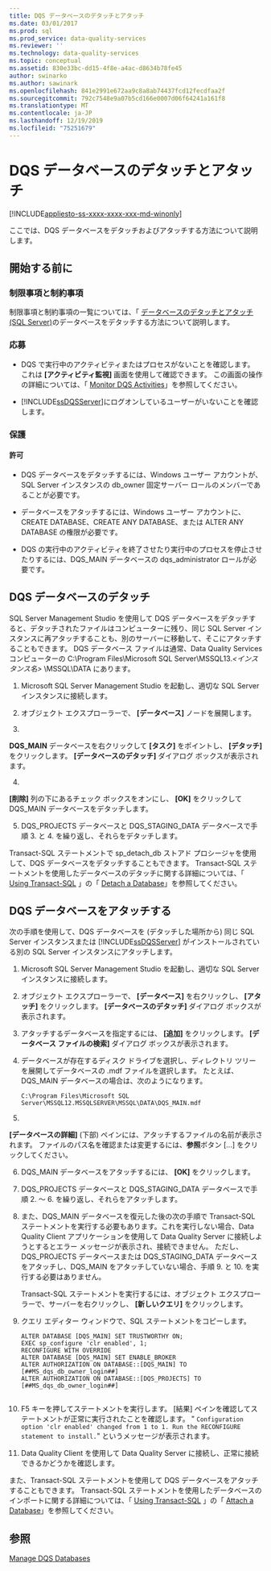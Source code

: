 ```yaml
---
title: DQS データベースのデタッチとアタッチ
ms.date: 03/01/2017
ms.prod: sql
ms.prod_service: data-quality-services
ms.reviewer: ''
ms.technology: data-quality-services
ms.topic: conceptual
ms.assetid: 830e33bc-dd15-4f8e-a4ac-d8634b78fe45
author: swinarko
ms.author: sawinark
ms.openlocfilehash: 841e2991e672aa9c8a8ab74437fcd12fecdfaa2f
ms.sourcegitcommit: 792c7548e9a07b5cd166e0007d06f64241a161f8
ms.translationtype: MT
ms.contentlocale: ja-JP
ms.lasthandoff: 12/19/2019
ms.locfileid: "75251679"
---
```

# <a name="detaching-and-attaching-dqs-databases"></a>DQS データベースのデタッチとアタッチ

[!INCLUDE[appliesto-ss-xxxx-xxxx-xxx-md-winonly](../includes/appliesto-ss-xxxx-xxxx-xxx-md-winonly.md)]

  ここでは、DQS データベースをデタッチおよびアタッチする方法について説明します。  
  
##  <a name="BeforeYouBegin"></a>開始する前に  
  
###  <a name="Limitations"></a>制限事項と制約事項  
 制限事項と制約事項の一覧については、「 [データベースのデタッチとアタッチ &#40;SQL Server&#41;](../relational-databases/databases/database-detach-and-attach-sql-server.md)のデータベースをデタッチする方法について説明します。  
  
###  <a name="Prerequisites"></a>応募  
  
-   DQS で実行中のアクティビティまたはプロセスがないことを確認します。 これは **[アクティビティ監視]** 画面を使用して確認できます。 この画面の操作の詳細については、「 [Monitor DQS Activities](../data-quality-services/monitor-dqs-activities.md)」を参照してください。  
  
-   
  [!INCLUDE[ssDQSServer](../includes/ssdqsserver-md.md)]にログオンしているユーザーがいないことを確認します。  
  
###  <a name="Security"></a>保護  
  
####  <a name="Permissions"></a>許可  
  
-   DQS データベースをデタッチするには、Windows ユーザー アカウントが、SQL Server インスタンスの db_owner 固定サーバー ロールのメンバーであることが必要です。  
  
-   データベースをアタッチするには、Windows ユーザー アカウントに、CREATE DATABASE、CREATE ANY DATABASE、または ALTER ANY DATABASE の権限が必要です。  
  
-   DQS の実行中のアクティビティを終了させたり実行中のプロセスを停止させたりするには、DQS_MAIN データベースの dqs_administrator ロールが必要です。  
  
##  <a name="Detach"></a>DQS データベースのデタッチ  
 SQL Server Management Studio を使用して DQS データベースをデタッチすると、デタッチされたファイルはコンピューターに残り、同じ SQL Server インスタンスに再アタッチすることも、別のサーバーに移動して、そこにアタッチすることもできます。 DQS データベース ファイルは通常、Data Quality Services コンピューターの C:\Program Files\Microsoft SQL Server\MSSQL13.*<インスタンス名>* \MSSQL\DATA にあります。  
  
1.  Microsoft SQL Server Management Studio を起動し、適切な SQL Server インスタンスに接続します。  
  
2.  オブジェクト エクスプローラーで、 **[データベース]** ノードを展開します。  
  
3.  
  **DQS_MAIN** データベースを右クリックして **[タスク]** をポイントし、 **[デタッチ]** をクリックします。 
  **[データベースのデタッチ]** ダイアログ ボックスが表示されます。  
  
4.  
  **[削除]** 列の下にあるチェック ボックスをオンにし、 **[OK]** をクリックして DQS_MAIN データベースをデタッチします。  
  
5.  DQS_PROJECTS データベースと DQS_STAGING_DATA データベースで手順 3. と 4. を繰り返し、それらをデタッチします。  
  
 Transact-SQL ステートメントで sp_detach_db ストアド プロシージャを使用して、DQS データベースをデタッチすることもできます。 Transact-SQL ステートメントを使用したデータベースのデタッチに関する詳細については、「 [Using Transact-SQL](../relational-databases/databases/detach-a-database.md#TsqlProcedure) 」の「 [Detach a Database](../relational-databases/databases/detach-a-database.md)」を参照してください。  
  
##  <a name="Attach"></a>DQS データベースをアタッチする  
 次の手順を使用して、DQS データベースを (デタッチした場所から) 同じ SQL Server インスタンスまたは [!INCLUDE[ssDQSServer](../includes/ssdqsserver-md.md)] がインストールされている別の SQL Server インスタンスにアタッチします。  
  
1.  Microsoft SQL Server Management Studio を起動し、適切な SQL Server インスタンスに接続します。  
  
2.  オブジェクト エクスプローラーで、 **[データベース]** を右クリックし、 **[アタッチ]** をクリックします。 
  **[データベースのデタッチ]** ダイアログ ボックスが表示されます。  
  
3.  アタッチするデータベースを指定するには、 **[追加]** をクリックします。 
  **[データベース ファイルの検索]** ダイアログ ボックスが表示されます。  
  
4.  データベースが存在するディスク ドライブを選択し、ディレクトリ ツリーを展開してデータベースの .mdf ファイルを選択します。 たとえば、DQS_MAIN データベースの場合は、次のようになります。  
  
    ```  
    C:\Program Files\Microsoft SQL Server\MSSQL12.MSSQLSERVER\MSSQL\DATA\DQS_MAIN.mdf  
    ```  
  
5.  
  **[データベースの詳細]** (下部) ペインには、アタッチするファイルの名前が表示されます。 ファイルのパス名を確認または変更するには、**参照**ボタン [...] をクリックしてください。  
  
6.  DQS_MAIN データベースをアタッチするには、 **[OK]** をクリックします。  
  
7.  DQS_PROJECTS データベースと DQS_STAGING_DATA データベースで手順 2. ～ 6. を繰り返し、それらをアタッチします。  
  
8.  また、DQS_MAIN データベースを復元した後の次の手順で Transact-SQL ステートメントを実行する必要もあります。これを実行しない場合、Data Quality Client アプリケーションを使用して Data Quality Server に接続しようとするとエラー メッセージが表示され、接続できません。 ただし、DQS_PROJECTS データベースまたは DQS_STAGING_DATA データベースをアタッチし、DQS_MAIN をアタッチしていない場合、手順 9. と 10. を実行する必要はありません。  
  
     Transact-SQL ステートメントを実行するには、オブジェクト エクスプローラーで、サーバーを右クリックし、 **[新しいクエリ]** をクリックします。  
  
9. クエリ エディター ウィンドウで、SQL ステートメントをコピーします。  
  
    ```  
    ALTER DATABASE [DQS_MAIN] SET TRUSTWORTHY ON;  
    EXEC sp_configure 'clr enabled', 1;  
    RECONFIGURE WITH OVERRIDE  
    ALTER DATABASE [DQS_MAIN] SET ENABLE_BROKER  
    ALTER AUTHORIZATION ON DATABASE::[DQS_MAIN] TO [##MS_dqs_db_owner_login##]  
    ALTER AUTHORIZATION ON DATABASE::[DQS_PROJECTS] TO [##MS_dqs_db_owner_login##]  
  
    ```  
  
10. F5 キーを押してステートメントを実行します。 [結果] ペインを確認してステートメントが正常に実行されたことを確認します。 " `Configuration option 'clr enabled' changed from 1 to 1. Run the RECONFIGURE statement to install.`" というメッセージが表示されます。  
  
11. Data Quality Client を使用して Data Quality Server に接続し、正常に接続できるかどうかを確認します。  
  
 また、Transact-SQL ステートメントを使用して DQS データベースをアタッチすることもできます。 Transact-SQL ステートメントを使用したデータベースのインポートに関する詳細については、「 [Using Transact-SQL](../relational-databases/databases/attach-a-database.md#TsqlProcedure) 」の「 [Attach a Database](../relational-databases/databases/attach-a-database.md)」を参照してください。  
  
## <a name="see-also"></a>参照  
 [Manage DQS Databases](../data-quality-services/manage-dqs-databases.md)  
  
  
